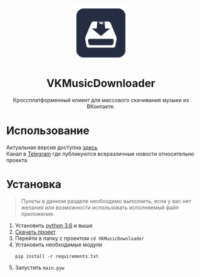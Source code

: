 <p align="center">
  <img src="assets/icon/vk_downloader_icon.png" width="150" />
  <h1 align="center">VKMusicDownloader</h1>
  <p align="center">Кроссплатформенный клиент для массового скачивания музыки из ВКонтакте.</p>
</p>

# **Использование**
 Актуальная версия доступна [здесь](https://github.com/keyzt/VKMusicDownloader/releases)  
 Канал в [Telegram](https://t.me/VKMusicDownloader) где публикуются всеразличные новости относительно проекта

# **Установка**
 >Пункты в данном разделе необходимо выполнить, если у вас нет желания или возможности использовать исполняемый файл приложения.
  
1.  Установить [python 3.6](https://www.python.org/) и выше 
2.  [Скачать проект](https://github.com/keyzt/VKMusicDownloader/archive/master.zip)
3.  Перейти в папку с проектом `cd VKMusicDownloader`
4.  Установить необходимые модули
    ```console 
    pip install -r requirements.txt
    ```
5. Запустить `main.pyw`
